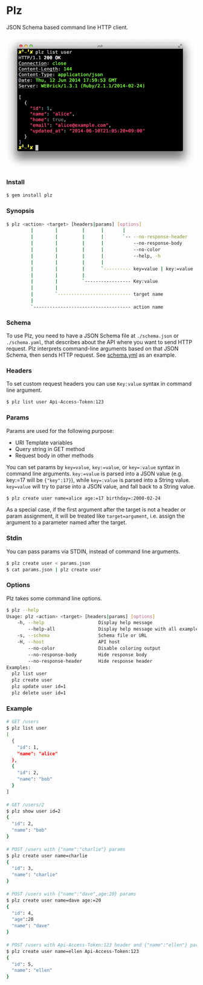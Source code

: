 # Plz
JSON Schema based command line HTTP client.

![screenshot](images/screenshot.png)

### Install
```sh
$ gem install plz
```

### Synopsis
```sh
$ plz <action> <target> [headers|params] [options]
         |        |         |      |       |
         |        |         |      |       `-- --no-response-header
         |        |         |      |           --no-response-body
         |        |         |      |           --no-color
         |        |         |      |           --help, -h
         |        |         |      |
         |        |         |      `---------- key=value | key:=value | key=:value
         |        |         |
         |        |         `----------------- Key:value
         |        |
         |        `--------------------------- target name
         |
         `------------------------------------ action name
```

### Schema
To use Plz, you need to have a JSON Schema file at `./schema.json` or `./schema.yaml`,
that describes about the API where you want to send HTTP request.
Plz interprets command-line arguments based on that JSON Schema, then sends HTTP request.
See [schema.yml](schema.yml) as an example.

### Headers
To set custom request headers you can use `Key:value` syntax in command line argument.

```sh
$ plz list user Api-Access-Token:123
```

### Params
Params are used for the following purpose:

* URI Template variables
* Query string in GET method
* Request body in other methods

You can set params by `key=value`, `key:=value`, or `key=:value` syntax in command line arguments.
`key:=value` is parsed into a JSON value (e.g. key:=17 will be `{"key":17}`),
while `key=:value` is parsed into a String value.
`key=value` will try to parse into a JSON value, and fall back to a String value.

```sh
$ plz create user name=alice age:=17 birthday=:2000-02-24
```

As a special case, if the first argument after the target is not a header or param assignment,
it will be treated like `target=argument`, i.e. assign the argument to a parameter named after the target.

### Stdin
You can pass params via STDIN, instead of command line arguments.

```sh
$ plz create user < params.json
$ cat params.json | plz create user
```

### Options
Plz takes some command line options.

```sh
$ plz --help
Usage: plz <action> <target> [headers|params] [options]
    -h, --help                    Display help message
        --help-all                Display help message with all examples
    -s, --schema                  Schema file or URL
    -H, --host                    API host
        --no-color                Disable coloring output
        --no-response-body        Hide response body
        --no-response-header      Hide response header
Examples:
  plz list user
  plz create user
  plz update user id=1
  plz delete user id=1
```

### Example
```sh
# GET /users
$ plz list user
[
  {
    "id": 1,
    "name": "alice"
  },
  {
    "id": 2,
    "name": "bob"
  }
]

# GET /users/2
$ plz show user id=2
{
  "id": 2,
  "name": "bob"
}

# POST /users with {"name":"charlie"} params
$ plz create user name=charlie
{
  "id": 3,
  "name": "charlie"
}

# POST /users with {"name":"dave",age:20} params
$ plz create user name=dave age:=20
{
  "id": 4,
  "age":20
  "name": "dave"
}

# POST /users with Api-Access-Token:123 header and {"name":"ellen"} params
$ plz create user name=ellen Api-Access-Token:123
{
  "id": 5,
  "name": "ellen"
}
```

